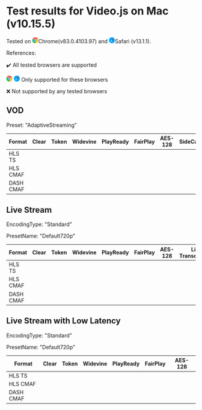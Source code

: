 # Test results for Video.js on Mac (v10.15.5)

Tested on ![chrome](../../icons/chrome.png)Chrome(v83.0.4103.97) and ![safari](../../icons/safari.png)Safari (v13.1.1).

References: 

✔️ All tested browsers are supported 

![chrome](../../icons/chrome.png) ![safari](../../icons/safari.png)  Only supported for these browsers

❌ Not supported by any tested browsers

## VOD

Preset: "AdaptiveStreaming"

| Format | Clear | Token | Widevine | PlayReady | FairPlay | AES-128 | SideCar | 
| --------- | :---: | :---: | :----------------------------------------------------------: | :----------------------------------------------------------: | :------: | :----------------------------------------------------------: | :------: |
| HLS TS    |  |  |  |  |  |  |  |
| HLS CMAF  |  |  |  |  |  |  |  |
| DASH CMAF |  |  |  |  |  |  |  |

## Live Stream

EncodingType: "Standard"

PresetName: "Default720p"

| Format | Clear | Token | Widevine | PlayReady | FairPlay | AES-128 | Live Transcription |
| --------- | :---: | :---: | :----------------------------------------------------------: | :----------------------------------------------------------: | :------: | :----------------------------------------------------------: | :------: |
| HLS TS    |  |  |  |  |  |  |  |
| HLS CMAF  |  |  |  |  |  |  |  |
| DASH CMAF |  |  |  |  |  |  |  |

## Live Stream with Low Latency

EncodingType: "Standard"

PresetName: "Default720p"

| Format | Clear | Token | Widevine | PlayReady | FairPlay | AES-128 |
| --------- | :---: | :---: | :----------------------------------------------------------: | :----------------------------------------------------------: | :------: | :----------------------------------------------------------: |
| HLS TS    |  |  |  |  |  |  |
| HLS CMAF  |  |  |  |  |  |  |
| DASH CMAF |  |  |  |  |  |  |
